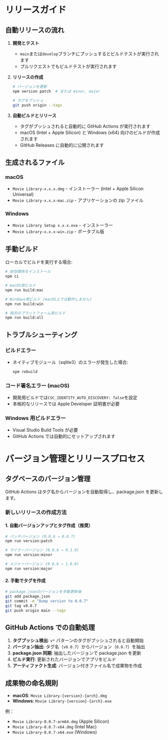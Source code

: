# リリースガイド

## 自動リリースの流れ

1. **開発とテスト**

   - `main`または`develop`ブランチにプッシュするとビルドテストが実行されます
   - プルリクエストでもビルドテストが実行されます

2. **リリースの作成**

   ```bash
   # バージョンを更新
   npm version patch  # または minor, major

   # タグをプッシュ
   git push origin --tags
   ```

3. **自動ビルドとリリース**
   - タグがプッシュされると自動的に GitHub Actions が実行されます
   - macOS (Intel + Apple Silicon) と Windows (x64) 向けのビルドが作成されます
   - GitHub Releases に自動的に公開されます

## 生成されるファイル

### macOS

- `Movie Library-x.x.x.dmg` - インストーラー (Intel + Apple Silicon Universal)
- `Movie Library-x.x.x-mac.zip` - アプリケーションの zip ファイル

### Windows

- `Movie Library Setup x.x.x.exe` - インストーラー
- `Movie Library-x.x.x-win.zip` - ポータブル版

## 手動ビルド

ローカルでビルドを実行する場合:

```bash
# 依存関係をインストール
npm ci

# macOS用ビルド
npm run build:mac

# Windows用ビルド (macOS上では動作しません)
npm run build:win

# 両方のプラットフォーム用ビルド
npm run build:all
```

## トラブルシューティング

### ビルドエラー

- ネイティブモジュール（sqlite3）のエラーが発生した場合:
  ```bash
  npm rebuild
  ```

### コード署名エラー (macOS)

- 開発用ビルドでは`CSC_IDENTITY_AUTO_DISCOVERY: false`を設定
- 本格的なリリースでは Apple Developer 証明書が必要

### Windows 用ビルドエラー

- Visual Studio Build Tools が必要
- GitHub Actions では自動的にセットアップされます

# バージョン管理とリリースプロセス

## タグベースのバージョン管理

GitHub Actions はタグ名からバージョンを自動取得し、package.json を更新します。

### 新しいリリースの作成方法

#### 1. 自動バージョンアップとタグ作成（推奨）

```bash
# パッチバージョン (0.0.6 → 0.0.7)
npm run version:patch

# マイナーバージョン (0.0.6 → 0.1.0)
npm run version:minor

# メジャーバージョン (0.0.6 → 1.0.0)
npm run version:major
```

#### 2. 手動でタグを作成

```bash
# package.jsonのバージョンを手動更新後
git add package.json
git commit -m "Bump version to 0.0.7"
git tag v0.0.7
git push origin main --tags
```

## GitHub Actions での自動処理

1. **タグプッシュ検出**: `v*` パターンのタグがプッシュされると自動開始
2. **バージョン抽出**: タグ名（`v0.0.7`）からバージョン（`0.0.7`）を抽出
3. **package.json 同期**: 抽出したバージョンで package.json を更新
4. **ビルド実行**: 更新されたバージョンでアプリをビルド
5. **アーティファクト生成**: バージョン付きファイル名で成果物を作成

## 成果物の命名規則

- **macOS**: `Movie Library-{version}-{arch}.dmg`
- **Windows**: `Movie Library-{version}-{arch}.exe`

例：

- `Movie Library-0.0.7-arm64.dmg` (Apple Silicon)
- `Movie Library-0.0.7-x64.dmg` (Intel Mac)
- `Movie Library-0.0.7-x64.exe` (Windows)
